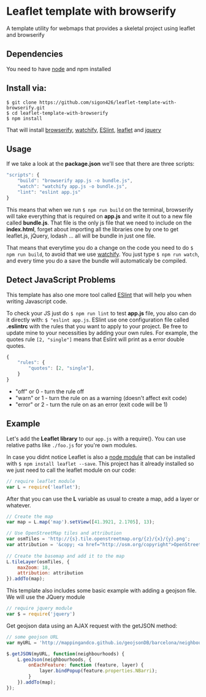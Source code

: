 # Leaflet template with browserify

A template utility for webmaps that provides a skeletal project using leaflet and browserify


## Dependencies

You need to have [node](https://nodejs.org/en/) and npm installed


## Install via:

```
$ git clone https://github.com/sigon426/leaflet-template-with-browserify.git
$ cd leaflet-template-with-browserify
$ npm install
```

That will install [browserify](https://github.com/substack/node-browserify), [watchify](https://github.com/substack/watchify), [ESlint](https://www.npmjs.com/package/eslint), [leaflet](https://www.npmjs.com/package/leaflet) and [jquery](https://www.npmjs.com/package/jquery)


## Usage

If we take a look at the **package.json** we'll see that there are three scripts:


```javascript
"scripts": {
    "build": "browserify app.js -o bundle.js",
    "watch": "watchify app.js -o bundle.js",
    "lint": "eslint app.js"
}
```

This means that when we run `$ npm run build` on the terminal, browserify will take everything that is required on **app.js** and write it out to a new file called **bundle.js**. That file is the only js file that we need to include on the **index.html**, forget about importing all the libraries one by one to get leaflet.js, jQuery, lodash ... all will be bundle in just one file.

That means that everytime you do a change on the code you need to do `$ npm run build`, to avoid that we use [watchify](https://github.com/substack/watchify). You just type `$ npm run watch`, and every time you do a save the bundle will automaticaly be compiled.

## Detect JavaScript Problems

This template has also one more tool called [ESlint](http://eslint.org/) that will help you when writing Javascript code. 

To check your JS just do `$ npm run lint` to test **app.js** file, you also can do it directly with: `$ "eslint app.js`. ESlint use one configuration file called **.eslintrc** with the rules that you want to apply to your project. Be free to update mine to your necessities by adding your own rules. For example, the quotes rule `[2, "single"]` means that Eslint will print as a error double quotes.


```javascript
{
    "rules": {
        "quotes": [2, "single"],
    }
}
```

* "off" or 0 - turn the rule off
* "warn" or 1 - turn the rule on as a warning (doesn't affect exit code)
* "error" or 2 - turn the rule on as an error (exit code will be 1)

## Example

Let's add the **Leaflet library** to our `app.js` with a require(). You can use relative paths like `./foo.js` for you're own modules.

In case you didnt notice Leaflet is also a [node module](https://www.npmjs.com/package/leaflet) that can be installed with `$ npm install leaflet --save`. This project has it already installed so we just need to call the leaflet module on our code:

```javascript
// require leaflet module
var L = require('leaflet');
```

After that you can use the **L** variable as usual to create a map, add a layer or whatever.

```javascript
// Create the map
var map = L.map('map').setView([41.3921, 2.1705], 13);

// Use OpenStreetMap tiles and attribution
var osmTiles = 'http://{s}.tile.openstreetmap.org/{z}/{x}/{y}.png';
var attribution = '&copy; <a href="http://osm.org/copyright">OpenStreetMap</a> contributors';
 
// Create the basemap and add it to the map
L.tileLayer(osmTiles, {
    maxZoom: 18,
    attribution: attribution
}).addTo(map);
```

This template also includes some basic example with adding a geojson file. We will use the JQuery module

```javascript
// require jquery module
var $ = require('jquery')
```

Get geojson data using an AJAX request with the getJSON method: 

```javascript
// some geojson URL
var myURL = 'http://mappingandco.github.io/geojsonDB/barcelona/neighbourhoods.geojson'

$.getJSON(myURL, function(neighbourhoods) {
    L.geoJson(neighbourhoods, {
        onEachFeature: function (feature, layer) {
            layer.bindPopup(feature.properties.NBarri);
        }
    }).addTo(map);
});
```